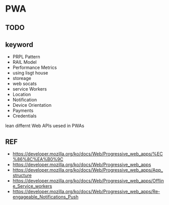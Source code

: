 # PWA

## TODO

## keyword
- PRPL Pattern
- RAIL Model
- Performance Metrics
- using lisgt house
- storeage
- web socats
- service Workers
- Location
- Notification
- Device Orientation
- Payments
- Credentials



lean differnt Web APIs uesed in PWAs



## REF
- https://developer.mozilla.org/ko/docs/Web/Progressive_web_apps/%EC%86%8C%EA%B0%9C
- https://developer.mozilla.org/ko/docs/Web/Progressive_web_apps
- https://developer.mozilla.org/ko/docs/Web/Progressive_web_apps/App_structure
- https://developer.mozilla.org/ko/docs/Web/Progressive_web_apps/Offline_Service_workers
- https://developer.mozilla.org/ko/docs/Web/Progressive_web_apps/Re-engageable_Notifications_Push
